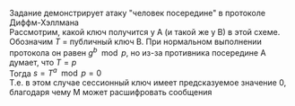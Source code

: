 Задание демонстрирует атаку "человек посередине" в протоколе Диффм-Хэллмана  
Рассмотрим, какой ключ получится у A (и такой же у B) в этой схеме. Обозначим $T$ = публичный ключ B.
При нормальном выполнении протокола он равен $g^b\mod p$, но из-за противника посередине A думает, что $T=p$  
Тогда $s = T^a\mod p = 0$  
Т.е. в этом случае сессионный ключ имеет предсказуемое значение 0, благодаря чему M может расшифровать сообщения
